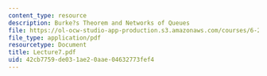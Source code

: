 ```yaml
---
content_type: resource
description: Burke?s Theorem and Networks of Queues
file: https://ol-ocw-studio-app-production.s3.amazonaws.com/courses/6-263j-data-communication-networks-fall-2002/42cb7759de031ae20aae04632773fef4_Lecture7.pdf
file_type: application/pdf
resourcetype: Document
title: Lecture7.pdf
uid: 42cb7759-de03-1ae2-0aae-04632773fef4
---
```

